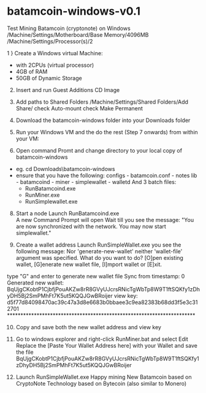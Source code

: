 # batamcoin-windows-v0.1
Test Mining Batamcoin (cryptonote) on Windows
/Machine/Settings/Motherboard/Base Memory/4096MB
/Machine/Settings/Processor(s)/2

1 } Create a Windows virtual Machine:
- with 2CPUs (virtual processor)
- 4GB of RAM
- 50GB of Dynamic Storage

2) Insert and run Guest Additions CD Image

3) Add paths to Shared Folders 
/Machine/Settings/Shared Folders/Add Share/
check Auto-mount
check Make Permanent

4) Download the batamcoin-windows folder into your Downloads folder

6) Run your Windows VM and the do the rest (Step 7 onwards) from within your VM:

7) Open command Promt and change directory to your local copy of batamcoin-windows
-  eg. cd Downloads\batamcoin-windows
-  ensure that you have the following:
    configs - batamcoin.conf
            - notes
    lib     - batamcoind
            - miner
            - simplewallet
            - walletd
   And 3 batch files:
      - RunBatamcoind.exe
      - RunMiner.exe
      - RunSimplewallet.exe
      
8) Start a node
   Launch  RunBatamcoind.exe            
   A new Command Prompt will open
   Wait till you see the message:
   "You are now synchronized with the network. 
   You may now start simplewallet."
   
 9) Create a wallet address
   Launch  RunSimpleWallet.exe
   you see the following message:
      Nor 'generate-new-wallet' neither 'wallet-file' argument was specified.
      What do you want to do?
      [O]pen existing wallet, [G]enerate new wallet file, [I]mport wallet or [E]xit.

   type "G" and enter to generate new wallet file
   Sync from timestamp: 0
    Generated new wallet: BqUjgCKobtP1CjbfjPouAKZw8rR8GVyUJcrsRNicTgWbTp8W9T1ftSQKfy1zDhyDH5Bj2SmPMhFt7K5ut5KQQJGwBRoijer
    view key: d5f77d84098470ac39c47a3d8e6683b0bbaee3c9ea82383b68dd3f5e3c312701
    **********************************************************************

10) Copy and save both the new wallet address and view key

11) Go to windows explorer and right-click RunMiner.bat and select Edit
Replace the [Paste Your Wallet Address here] with your Wallet and save the file
  BqUjgCKobtP1CjbfjPouAKZw8rR8GVyUJcrsRNicTgWbTp8W9T1ftSQKfy1zDhyDH5Bj2SmPMhFt7K5ut5KQQJGwBRoijer 
  
12) Launch  RunSimpleWallet.exe
Happy mining New Batamcoin based on CryptoNote Technology based on Bytecoin (also similar to Monero) 
            
